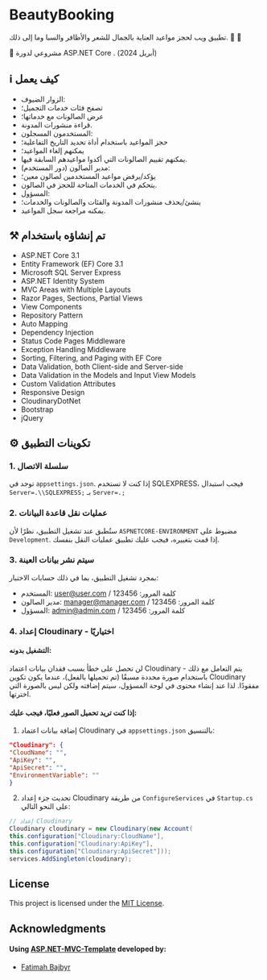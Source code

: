 # BeautyBooking

تطبيق ويب لحجز مواعيد العناية بالجمال للشعر والأظافر والسبا وما إلى ذلك. :calendar: :nail_care:

:dart: مشروعي لدورة ASP.NET Core . (أبريل 2024)

## :information_source: كيف يعمل

- الزوار الضيوف:
- تصفح فئات خدمات التجميل؛
- عرض الصالونات مع خدماتها؛
- قراءة منشورات المدونة.
- المستخدمون المسجلون:
- حجز المواعيد باستخدام أداة تحديد التاريخ التفاعلية؛
- يمكنهم إلغاء المواعيد؛
- يمكنهم تقييم الصالونات التي أكدوا مواعيدهم السابقة فيها.
- مدير الصالون (دور المستخدم):
- يؤكد/يرفض مواعيد المستخدمين لصالون معين؛
- يتحكم في الخدمات المتاحة للحجز في الصالون.
- المسؤول:
- ينشئ/يحذف منشورات المدونة والفئات والصالونات والخدمات؛
- يمكنه مراجعة سجل المواعيد.

## :hammer_and_pick: تم إنشاؤه باستخدام
- ASP.NET Core 3.1
- Entity Framework (EF) Core 3.1
- Microsoft SQL Server Express
- ASP.NET Identity System
- MVC Areas with Multiple Layouts
- Razor Pages, Sections, Partial Views
- View Components
- Repository Pattern
- Auto Мapping
- Dependency Injection
- Status Code Pages Middleware
- Exception Handling Middleware
- Sorting, Filtering, and Paging with EF Core
- Data Validation, both Client-side and Server-side
- Data Validation in the Models and Input View Models
- Custom Validation Attributes
- Responsive Design
- CloudinaryDotNet
- Bootstrap
- jQuery

## :gear: تكوينات التطبيق

### 1. سلسلة الاتصال
توجد في `appsettings.json`. إذا كنت لا تستخدم SQLEXPRESS، فيجب استبدال `Server=.\\SQLEXPRESS;` بـ `Server=.;`

### 2. عمليات نقل قاعدة البيانات
ستُطبق عند تشغيل التطبيق، نظرًا لأن `ASPNETCORE-ENVIRONMENT` مضبوط على `Development`. إذا قمت بتغييره، فيجب عليك تطبيق عمليات النقل بنفسك.

### 3. سيتم نشر بيانات العينة
بمجرد تشغيل التطبيق، بما في ذلك حسابات الاختبار:
- المستخدم: user@user.com / كلمة المرور: 123456
- مدير الصالون: manager@manager.com / كلمة المرور: 123456
- المسؤول: admin@admin.com / كلمة المرور: 123456

### 4. إعداد Cloudinary - اختياريًا
#### التشغيل بدونه:
لن تحصل على خطأ بسبب فقدان بيانات اعتماد Cloudinary - يتم التعامل مع ذلك باستخدام صورة محددة مسبقًا (تم تحميلها بالفعل)، عندما يكون تكوين Cloudinary مفقودًا. لذا عند إنشاء محتوى في لوحة المسؤول، سيتم إضافته ولكن ليس بالصورة التي اخترتها.
#### إذا كنت تريد تحميل الصور فعليًا، فيجب عليك:
1. إضافة بيانات اعتماد Cloudinary في `appsettings.json` بالتنسيق:
```json
"Cloudinary": {
"CloudName": "",
"ApiKey": "",
"ApiSecret": "",
"EnvironmentVariable": ""
}
```
2. تحديث جزء إعداد Cloudinary من طريقة `ConfigureServices` في `Startup.cs` على النحو التالي:
```csharp
// إعداد Cloudinary
Cloudinary cloudinary = new Cloudinary(new Account(
this.configuration["Cloudinary:CloudName"],
this.configuration["Cloudinary:ApiKey"],
this.configuration["Cloudinary:ApiSecret"]));
services.AddSingleton(cloudinary);
```
## License

This project is licensed under the [MIT License](LICENSE).

## Acknowledgments

#### Using [ASP.NET-MVC-Template](https://github.com/F-BAJBYR/ASP.NET-MVC-Template) developed by:
- [Fatimah Bajbyr](https://github.com/F-BAJBYR)

